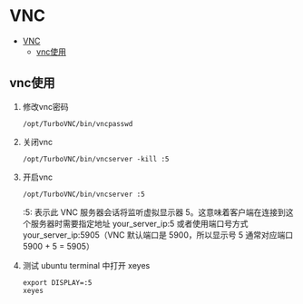 # VNC

- [VNC](#vnc)
  - [vnc使用](#vnc使用)

## vnc使用

1. 修改vnc密码

       /opt/TurboVNC/bin/vncpasswd

2. 关闭vnc

       /opt/TurboVNC/bin/vncserver -kill :5

3. 开启vnc

       /opt/TurboVNC/bin/vncserver :5

   :5: 表示此 VNC 服务器会话将监听虚拟显示器 5。这意味着客户端在连接到这个服务器时需要指定地址 your_server_ip:5 或者使用端口号方式 your_server_ip:5905（VNC 默认端口是 5900，所以显示号 5 通常对应端口 5900 + 5 = 5905）

4. 测试 ubuntu terminal 中打开 xeyes

       export DISPLAY=:5
       xeyes
